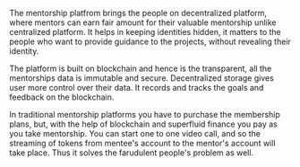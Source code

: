 The mentorship platfrom brings the people on decentralized platform, where mentors can earn fair amount for their valuable mentorship unlike centralized platform. It helps in keeping identities hidden, it matters to the people who want to provide guidance to the projects, without revealing their identity.

The platform is built on blockchain and hence is the transparent, all the mentorships data is immutable and secure. Decentralized storage gives user more control over their data. It records and tracks the goals and feedback on the blockchain.

In traditional mentorship platforms you have to purchase the membership plans, but, with the help of blockchain and superfluid finance you pay as you take mentorship. You can start one to one video call, and so the streaming of tokens from mentee's account to the mentor's account will take place. Thus it solves the farudulent people's problem as well.
